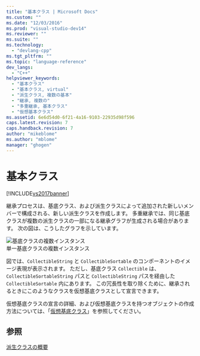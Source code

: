 ```yaml
---
title: "基本クラス | Microsoft Docs"
ms.custom: ""
ms.date: "12/03/2016"
ms.prod: "visual-studio-dev14"
ms.reviewer: ""
ms.suite: ""
ms.technology: 
  - "devlang-cpp"
ms.tgt_pltfrm: ""
ms.topic: "language-reference"
dev_langs: 
  - "C++"
helpviewer_keywords: 
  - "基本クラス"
  - "基本クラス, virtual"
  - "派生クラス, 複数の基本"
  - "継承, 複数の"
  - "多重継承, 基本クラス"
  - "仮想基本クラス"
ms.assetid: 6e6d54d0-6f21-4a16-9103-22935d98f596
caps.latest.revision: 7
caps.handback.revision: 7
author: "mikeblome"
ms.author: "mblome"
manager: "ghogen"
---
```

# 基本クラス
[!INCLUDE[vs2017banner](../assembler/inline/includes/vs2017banner.md)]

継承プロセスは、基底クラス、および派生クラスによって追加された新しいメンバーで構成される、新しい派生クラスを作成します。  多重継承では、同じ基底クラスが複数の派生クラスの一部になる継承グラフが生成される場合があります。  次の図は、こうしたグラフを示しています。  
  
 ![基底クラスの複数インスタンス](../cpp/media/vc38xn1.png "vc38XN1")  
単一基底クラスの複数インスタンス  
  
 図では、`CollectibleString` と `CollectibleSortable` のコンポーネントのイメージ表現が表示されます。  ただし、基底クラス `Collectible` は、`CollectibleSortableString` パスと `CollectibleString` パスを経由した `CollectibleSortable` 内にあります。  この冗長性を取り除くために、継承されるときにこのようなクラスを仮想基底クラスとして宣言できます。  
  
 仮想基底クラスの宣言の詳細、および仮想基底クラスを持つオブジェクトの作成方法については、「[仮想基底クラス](../Topic/Virtual%20Base%20Classes.md)」を参照してください。  
  
## 参照  
 [派生クラスの概要](../misc/overview-of-derived-classes.md)